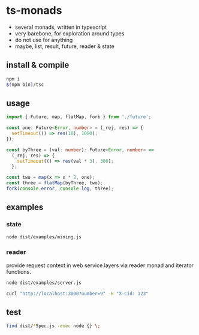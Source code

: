 # ts-monads

* several monads, written in typescript
* very barebone, for exploration around types
* do not use for anything
* maybe, list, result, future, reader & state

## install & compile

```bash
npm i
$(npm bin)/tsc
```

## usage

```typescript
import { Future, map, flatMap, fork } from './future';

const one: Future<Error, number> = (_rej, res) => {
  setTimeout(() => res(10), 1000);
});

const byThree = (val: number): Future<Error, number> =>
  (_rej, res) => {
    setTimeout(() => res(val * 3), 300);
  };

const two = map(x => x * 2, one);
const three = flatMap(byThree, two);
fork(console.error, console.log, three);
```

## examples

### state

```bash
node dist/examples/mining.js
```

### reader

provide request context in web service layers via reader monad and iterator functions.

```bash
node dist/examples/server.js
```

```bash
curl "http://localhost:3000?number=9" -H "X-Cid: 123"
```

## test

```bash
find dist/*Spec.js -exec node {} \;
```
